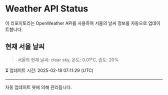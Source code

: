 
# Weather API Status

이 리포지토리는 OpenWeather API를 사용하여 서울의 날씨 정보를 자동으로 업데이트합니다.

## 현재 서울 날씨
> 서울의 현재 날씨: clear sky, 온도: 0.01°C, 습도: 20%

⏳ 업데이트 시간: 2025-02-18 07:11:29 (UTC)

---
자동 업데이트 봇에 의해 관리됩니다.
